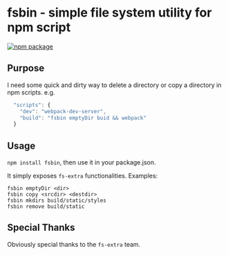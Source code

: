 # fsbin - simple file system utility for npm script
[![npm package](https://nodei.co/npm/fsbin.png?downloads=true&downloadRank=true&stars=true)](https://nodei.co/npm/fsbin/)


## Purpose
I need some quick and dirty way to delete a directory or copy a directory in npm scripts. e.g.
```js
  "scripts": {
    "dev": "webpack-dev-server",
    "build": "fsbin emptyDir buid && webpack"
  }
```

## Usage
`npm install fsbin`, then use it in your package.json.

It simply exposes `fs-extra` functionalities. Examples:
```
fsbin emptyDir <dir>
fsbin copy <srcdir> <destdir>
fsbin mkdirs build/static/styles
fsbin remove build/static
```

## Special Thanks
Obviously special thanks to the `fs-extra` team.
